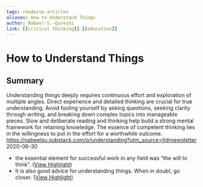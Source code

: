 ```yaml
---
tags: readwise-articles
aliases: How to Understand Things
author: Nabeel-S.-Qureshi
link: [[critical thinking]] [[education]]
---
```

# How to Understand Things

## Summary
Understanding things deeply requires continuous effort and exploration of multiple angles. Direct experience and detailed thinking are crucial for true understanding. Avoid fooling yourself by asking questions, seeking clarity through writing, and breaking down complex topics into manageable pieces. Slow and deliberate reading and thinking help build a strong mental framework for retaining knowledge. The essence of competent thinking lies in the willingness to put in the effort for a worthwhile outcome.
https://nabeelqu.substack.com/p/understanding?utm_source=tldrnewsletter
2020-06-30

- the essential element for successful work in any field was “the will to think”. ([View Highlight](https://read.readwise.io/read/01j07n4156mkvn7gxmnyd3vsep))
- It is also good advice for understanding things. When in doubt, go closer. ([View Highlight](https://read.readwise.io/read/01j0ykpp8tqzyvnnwvd7jt2ghb))
